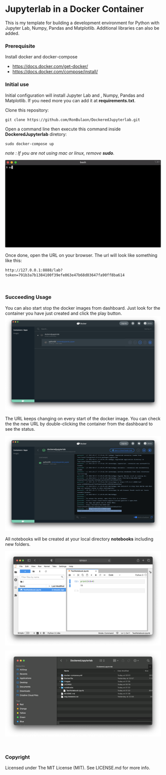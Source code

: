 # Jupyterlab in a Docker Container
This is my template for building a development environment for Python with Jupyter Lab, Numpy, Pandas and Matplotlib. Additional libraries can also be added.

### Prerequisite
Install docker and docker-compose
* https://docs.docker.com/get-docker/
* https://docs.docker.com/compose/install/

### Initial use
Initial configuration will install Jupyter Lab and , Numpy, Pandas and Matplotlib. If you need more you can add it at **requirements.txt**.

Clone this repository:
```
git clone https://github.com/RonBulaon/DockeredJupyterlab.git
```

Open a command line then execute this command inside **DockeredJupyterlab** diretory:
```
sudo docker-compose up
```
*note : If you are not using mac or linux, remove **sudo**.*

![alt text](images/dockercompose.gif )

Once done, open the URL on your browser. The url will look like something like this:
```
http://127.0.0.1:8888/lab?token=791b3a7b1384100f39efe063e47b68d03647fa90ff8ba614
```

<br />

### Succeeding Usage

You can also start stop the docker images from dashboard. Just look for the container you have just created and click the play button.
![alt text](images/dashboard.png )

The URL keeps changing on every start of the docker image. You can check the the new URL by double-clicking the container from the dashboard to see the status.

![alt text](images/status.png )


All notebooks will be created at your local directory **notebooks** including new folders.

![alt text](images/notebook.png)

![alt text](images/testfile.png)

<br />

### Copyright
Licensed under The MIT License (MIT). See LICENSE.md for more info.